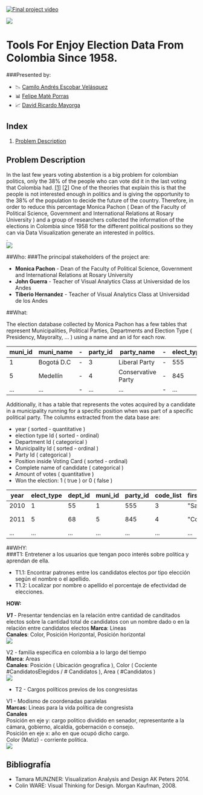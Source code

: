 [![Final project video](https://raw.githubusercontent.com/caev03/VA-ProyectoSemestre/master/portadaProyecto.JPG)](https://youtu.be/kndLCvCEaK4)

![](https://raw.githubusercontent.com/caev03/VA-ProyectoSemestre/master/ReadMeImages/DISCBanner.JPG)

# Tools For Enjoy Election Data From Colombia Since 1958. 

###Presented by:
* :chart_with_downwards_trend: [Camilo Andrés Escobar Velásquez](https://github.com/caev03)  
* :bar_chart: [Felipe Matè Porras](https://github.com/f94f)  
* :chart_with_upwards_trend: [David Ricardo Mayorga](https://github.com/damayor)

## Index
1. [Problem Description](https://github.com/caev03/RepositoDePruebas#problem-description)

## Problem Description

In the last few years voting abstention is a big problem for colombian politics, only the 38% of the people who can vote did it in the last voting that Colombia had. [\[1\]](http://www.bbc.com/mundo/noticias-america-latina-37539590) [\[2\]](https://www.wilsoncenter.org/sites/default/files/voting_for_peace_wwc-fip_final_english.pdf) One of the theories that explain this is that the people is not interested enough in politics and is giving the opportunity to the 38% of the population to decide the future of the country. Therefore, in order to reduce this percentage Monica Pachon ( Dean of the Faculty of Political Science, Government and International Relations at Rosary University ) and a group of researchers collected the information of the elections in Colombia since 1958 for the different political positions so they can via Data Visualization generate an interested in politics.  
.  
![](https://raw.githubusercontent.com/caev03/VA-ProyectoSemestre/master/ReadMeImages/VotingAbstention.JPG)  


##Who:
###The principal stakeholders of the project are:
* **Monica Pachon** - Dean of the Faculty of Political Science, Government and International Relations at Rosary University 
* **John Guerra** - Teacher of Visual Analytics Class at Universidad de los Andes 
* **Tiberio Hernandez** - Teacher of Visual Analytics Class at Universidad de los Andes 

##What:

The election database collected by Monica Pachon has a few tables that represent Municipalities, Political Parties, Departments and Election Type ( Presidency, Mayoralty, ... ) using a name and an id for each row.

muni_id | muni_name | - | party_id |party_name | - | elect_type_id | elect_type_name
---|---|---|---|---|---|---|---
1 | Bogotá D.C | - | 3 | Liberal Party | - | 555 | Presidency
5 | Medellín | - | 4 | Conservative Party | - | 845 | Mayoralty
...|...| - |...|...| - |...|...

Additionally, it has a table that represents the votes acquired by a candidate in a municipality running for a specific position when was part of a specific political party. The columns extracted from the data base are:

- year ( sorted - quantitative )
- election type Id ( sorted - ordinal)
- Department Id ( categorical )
- Municipality Id ( sorted - ordinal )
- Party Id ( categorical )
- Position inside Voting Card ( sorted - ordinal)
- Complete name of candidate ( categorical )
- Amount of votes ( quantitative )
- Won the election: 1 ( true ) or 0 ( false )

year|elect_type|dept_id|muni_id|party_id|code_list|first_lastName|second_lastname|name|votes|seats
---|---|---|---|---|---|---|---|---|---|---
2010|1|55|1|555|3|"Sanabria"|"Ordoñez"|"Daniel"|200|0
2011|5|68|5|845|4|"Cobos"|"Triana"|"Jose Andrés"|150|1
...|...|...|...|...|...|...|...|...|...|...

##WHY:   
###T1: Entretener a los usuarios que tengan poco interés sobre política y aprendan de ella.
* T1.1: Encontrar patrones entre los candidatos electos por tipo elección según el nombre o el apellido.
* T1.2: Localizar por nombre o apellido el porcentaje de efectividad de elecciones.
  

**HOW:**  
    
***V1*** - Presentar tendencias en la relación entre cantidad de canditados electos sobre la cantidad total de candidatos con un nombre dado o en la relación entre candidatos electos
****Marca****: Lineas  
****Canales****: Color, Posición Horizontal, Posición horizontal  
![](https://raw.githubusercontent.com/caev03/VA-ProyectoSemestre/master/T1-V1.png)

V2 - familia especifica en colombia a lo largo del tiempo  
**Marca**: Areas  
**Canales**: Posición ( Ubicación geografica ), Color ( Cociente #CandidatosElegidos / # Candidatos ), Area ( #Candidatos )  
![](https://raw.githubusercontent.com/caev03/VA-ProyectoSemestre/master/T1-V2.png)

 - T2 - Cargos políticos previos de los congresistas
 
V1 - Modismo de coordenadas paralelas  
**Marcas**: Lineas para la vida política de congresista  
**Canales**  
Posición en eje y: cargo politico dividido en senador, representante a la cámara, gobierno, alcaldía, gobernación o consejo.  
Posición en eje x: año en que ocupó dicho cargo.  
Color (Matiz) - corriente politica.  
![](https://raw.githubusercontent.com/caev03/VA-ProyectoSemestre/master/T2-V1.jpg)


## Bibliografía
* Tamara MUNZNER: Visualization Analysis and Design AK Peters 2014.
* Colin WARE: Visual Thinking for Design. Morgan Kaufman, 2008.
